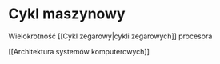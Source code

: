 # Cykl maszynowy
Wielokrotność [[Cykl zegarowy|cykli zegarowych]] procesora

[[Architektura systemów komputerowych]]